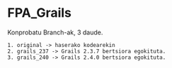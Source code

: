 # FPA_Grails


Konprobatu Branch-ak, 3 daude. 


	1. original -> haserako kodearekin
	2. grails_237 -> Grails 2.3.7 bertsiora egokituta. 
	3. grails_240 -> Grails 2.4.0 bertsiora egokituta.


